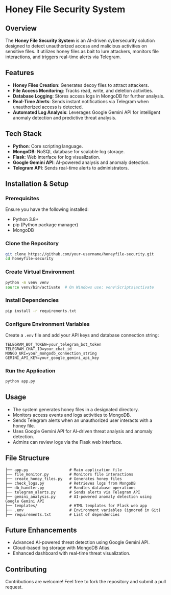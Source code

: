 # Honey File Security System

## Overview
The **Honey File Security System** is an AI-driven cybersecurity solution designed to detect unauthorized access and malicious activities on sensitive files. It utilizes honey files as bait to lure attackers, monitors file interactions, and triggers real-time alerts via Telegram.

## Features
- **Honey Files Creation**: Generates decoy files to attract attackers.
- **File Access Monitoring**: Tracks read, write, and deletion activities.
- **Database Logging**: Stores access logs in MongoDB for further analysis.
- **Real-Time Alerts**: Sends instant notifications via Telegram when unauthorized access is detected.
- **Automated Log Analysis**: Leverages Google Gemini API for intelligent anomaly detection and predictive threat analysis.

## Tech Stack
- **Python**: Core scripting language.
- **MongoDB**: NoSQL database for scalable log storage.
- **Flask**: Web interface for log visualization.
- **Google Gemini API**: AI-powered analysis and anomaly detection.
- **Telegram API**: Sends real-time alerts to administrators.

## Installation & Setup
### Prerequisites
Ensure you have the following installed:
- Python 3.8+
- pip (Python package manager)
- MongoDB

### Clone the Repository
```sh
git clone https://github.com/your-username/honeyfile-security.git
cd honeyfile-security
```

### Create Virtual Environment
```sh
python -m venv venv
source venv/bin/activate  # On Windows use: venv\Scripts\activate
```

### Install Dependencies
```sh
pip install -r requirements.txt
```

### Configure Environment Variables
Create a `.env` file and add your API keys and database connection string:
```
TELEGRAM_BOT_TOKEN=your_telegram_bot_token
TELEGRAM_CHAT_ID=your_chat_id
MONGO_URI=your_mongodb_connection_string
GEMINI_API_KEY=your_google_gemini_api_key
```

### Run the Application
```sh
python app.py
```

## Usage
- The system generates honey files in a designated directory.
- Monitors access events and logs activities to MongoDB.
- Sends Telegram alerts when an unauthorized user interacts with a honey file.
- Uses Google Gemini API for AI-driven threat analysis and anomaly detection.
- Admins can review logs via the Flask web interface.

## File Structure
```
├── app.py                  # Main application file
├── file_monitor.py         # Monitors file interactions
├── create_honey_files.py   # Generates honey files
├── check_logs.py           # Retrieves logs from MongoDB
├── db_handler.py           # Handles database operations
├── telegram_alerts.py      # Sends alerts via Telegram API
├── gemini_analysis.py      # AI-powered anomaly detection using Google Gemini API
├── templates/              # HTML templates for Flask web app
├── .env                    # Environment variables (ignored in Git)
├── requirements.txt        # List of dependencies
```

## Future Enhancements
- Advanced AI-powered threat detection using Google Gemini API.
- Cloud-based log storage with MongoDB Atlas.
- Enhanced dashboard with real-time threat visualization.

## Contributing
Contributions are welcome! Feel free to fork the repository and submit a pull request.



